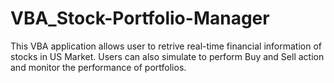# VBA_Stock-Portfolio-Manager
This VBA application allows user to retrive real-time financial information of stocks in US Market. Users can also simulate to perform Buy and Sell action and monitor the performance of portfolios. 
